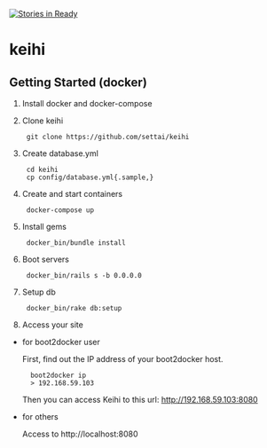 [![Stories in Ready](https://badge.waffle.io/settie/keihi.png?label=ready&title=Ready)](https://waffle.io/settai/keihi)
# keihi

## Getting Started (docker)

1. Install docker and docker-compose

2. Clone keihi

        git clone https://github.com/settai/keihi

3. Create database.yml

        cd keihi
        cp config/database.yml{.sample,}

4. Create and start containers

        docker-compose up

5. Install gems

        docker_bin/bundle install

6. Boot servers

        docker_bin/rails s -b 0.0.0.0

7. Setup db

        docker_bin/rake db:setup

8. Access your site
  - for boot2docker user

    First, find out the IP address of your boot2docker host.

          boot2docker ip
          > 192.168.59.103

    Then you can access Keihi to this url: http://192.168.59.103:8080

  - for others

    Access to http://localhost:8080
